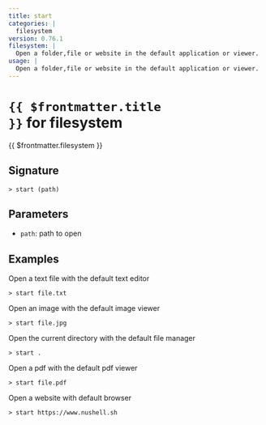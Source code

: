 ```yaml
---
title: start
categories: |
  filesystem
version: 0.76.1
filesystem: |
  Open a folder,file or website in the default application or viewer.
usage: |
  Open a folder,file or website in the default application or viewer.
---
```


# <code>{{ $frontmatter.title }}</code> for filesystem

<div class='command-title'>{{ $frontmatter.filesystem }}</div>

## Signature

```> start (path)```

## Parameters

 -  `path`: path to open

## Examples

Open a text file with the default text editor
```shell
> start file.txt
```

Open an image with the default image viewer
```shell
> start file.jpg
```

Open the current directory with the default file manager
```shell
> start .
```

Open a pdf with the default pdf viewer
```shell
> start file.pdf
```

Open a website with default browser
```shell
> start https://www.nushell.sh
```
